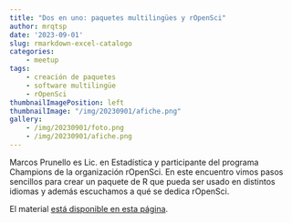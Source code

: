 ```yaml
---
title: "Dos en uno: paquetes multilingües y rOpenSci"
author: mrqtsp
date: '2023-09-01'
slug: rmarkdown-excel-catalogo
categories:
    - meetup
tags:
    - creación de paquetes
    - software multilingüe
    - rOpenSci
thumbnailImagePosition: left
thumbnailImage: "/img/20230901/afiche.png"
gallery:
    - /img/20230901/foto.png
    - /img/20230901/afiche.png
---
```




Marcos Prunello es Lic. en Estadística y participante del programa Champions de la organización rOpenSci. En este encuentro vimos pasos sencillos para crear un paquete de R que pueda ser usado en distintos idiomas y además escuchamos a qué se dedica rOpenSci.

El material [está disponible en esta página](https://mpru.github.io/charla_renrosario_2023/).
